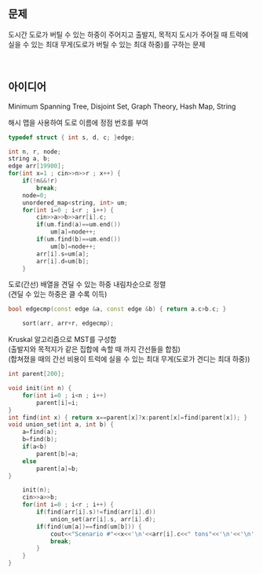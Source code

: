 ## 문제
도시간 도로가 버틸 수 있는 하중이 주어지고 출발지, 목적지 도시가 주어질 때 트럭에 실을 수 있는 최대 무게(도로가 버틸 수 있는 최대 하중)를 구하는 문제

<br/>

## 아이디어
Minimum Spanning Tree, Disjoint Set, Graph Theory, Hash Map, String

해시 맵을 사용하여 도로 이름에 정점 번호를 부여
```cpp
typedef struct { int s, d, c; }edge;

int n, r, node;
string a, b;
edge arr[19900];
for(int x=1 ; cin>>n>>r ; x++) {
	if(!n&&!r)
		break;
	node=0;
	unordered_map<string, int> um;
	for(int i=0 ; i<r ; i++) {
		cin>>a>>b>>arr[i].c;
		if(um.find(a)==um.end())
			um[a]=node++;
		if(um.find(b)==um.end())
			um[b]=node++;
		arr[i].s=um[a];
		arr[i].d=um[b];
	}
```
도로(간선) 배열을 견딜 수 있는 하중 내림차순으로 정렬  
(견딜 수 있는 하중은 클 수록 이득)
```cpp
bool edgecmp(const edge &a, const edge &b) { return a.c>b.c; }

	sort(arr, arr+r, edgecmp);
```
Kruskal 알고리즘으로 MST를 구성함  
(출발지와 목적지가 같은 집합에 속할 때 까지 간선들을 합침)  
(합쳐졌을 때의 간선 비용이 트럭에 실을 수 있는 최대 무게(도로가 견디는 최대 하중))
```cpp
int parent[200];

void init(int n) {
	for(int i=0 ; i<n ; i++)
		parent[i]=i;
}
int find(int x) { return x==parent[x]?x:parent[x]=find(parent[x]); }
void union_set(int a, int b) {
	a=find(a);
	b=find(b);
	if(a<b)
		parent[b]=a;
	else
		parent[a]=b;
}

	init(n);
	cin>>a>>b;
	for(int i=0 ; i<r ; i++) {
		if(find(arr[i].s)!=find(arr[i].d))
			union_set(arr[i].s, arr[i].d);
		if(find(um[a])==find(um[b])) {
			cout<<"Scenario #"<<x<<'\n'<<arr[i].c<<" tons"<<'\n'<<'\n';
			break;
		}
	}
}
```